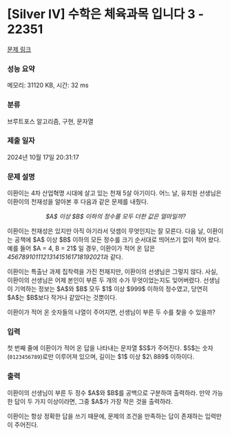 # [Silver IV] 수학은 체육과목 입니다 3 - 22351 

[문제 링크](https://www.acmicpc.net/problem/22351) 

### 성능 요약

메모리: 31120 KB, 시간: 32 ms

### 분류

브루트포스 알고리즘, 구현, 문자열

### 제출 일자

2024년 10월 17일 20:31:17

### 문제 설명

<p>이환이는 4차 산업혁명 시대에 살고 있는 천재 5살 아기이다. 어느 날, 유치원 선생님은 이환이의 천재성을 알아본 후 다음과 같은 문제를 내줬다.</p>

<p style="text-align: center;"><em>$A$ 이상 $B$ 이하의 정수를 모두 더한 값은 얼마일까?</em></p>

<p>이환이는 천재성은 있지만 아직 아기라서 덧셈이 무엇인지는 잘 모른다. 다음 날, 이환이는 공책에 $A$ 이상 $B$ 이하의 모든 정수를 크기 순서대로 띄어쓰기 없이 적어 왔다. 예를 들어 $A = 4, B = 21$ 일 경우, 이환이가 적어 온 답은 <em>456789101112131415161718192021</em>과 같다.</p>

<p>이환이는 특출난 과제 집착력을 가진 천재지만, 이환이의 선생님은 그렇지 않다. 사실, 이환이의 선생님은 어제 본인이 부른 두 개의 수가 무엇이었는지도 잊어버렸다. 선생님이 기억하는 정보는 $A$와 $B$ 모두 $1$ 이상 $999$ 이하의 정수였고, 당연히 $A$는 $B$보다 작거나 같았다는 것뿐이다.</p>

<p>이환이가 적어 온 숫자들의 나열이 주어지면, 선생님이 부른 두 수를 찾을 수 있을까?</p>

### 입력 

 <p>첫 번째 줄에 이환이가 적어 온 답을 나타내는 문자열 $S$가 주어진다. $S$는 숫자(<code>0123456789</code>)로만 이루어져 있으며, 길이는 $1$ 이상 $2\ 889$ 이하이다.</p>

### 출력 

 <p>이환이의 선생님이 부른 두 정수 $A$와 $B$를 공백으로 구분하여 출력하라. 만약 가능한 답이 두 가지 이상이라면, 그중 $A$가 가장 작은 것을 출력하라.</p>

<p>이환이는 항상 정확한 답을 쓰기 때문에, 문제의 조건을 만족하는 답이 존재하는 입력만이 주어진다.</p>

